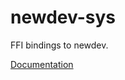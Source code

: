 # newdev-sys #
FFI bindings to newdev.

[Documentation](https://retep998.github.io/doc/newdev-sys/)
